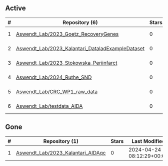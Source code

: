 ## Active
| # | Repository (6) | Stars | Last Modified |
| --- | --- | --- | --- |
| 1 | [Aswendt_Lab/2023_Goetz_RecoveryGenes](https://gin.g-node.org/Aswendt_Lab/2023_Goetz_RecoveryGenes) | 0 | 2023-04-12 12:40:11+00:00 |
| 2 | [Aswendt_Lab/2023_Kalantari_DataladExampleDataset](https://gin.g-node.org/Aswendt_Lab/2023_Kalantari_DataladExampleDataset) | 0 | 2023-09-27 11:17:27+00:00 |
| 3 | [Aswendt_Lab/2023_Stokowska_Periinfarct](https://gin.g-node.org/Aswendt_Lab/2023_Stokowska_Periinfarct) | 0 | 2023-12-11 14:17:40+00:00 |
| 4 | [Aswendt_Lab/2024_Ruthe_SND](https://gin.g-node.org/Aswendt_Lab/2024_Ruthe_SND) | 0 | 2024-05-09 10:45:02+00:00 |
| 5 | [Aswendt_Lab/CRC_WP1_raw_data](https://gin.g-node.org/Aswendt_Lab/CRC_WP1_raw_data) | 0 | 2024-01-15 21:40:43+00:00 |
| 6 | [Aswendt_Lab/testdata_AIDA](https://gin.g-node.org/Aswendt_Lab/testdata_AIDA) | 0 | 2024-02-27 18:31:10+00:00 |

## Gone
| # | Repository (1) | Stars | Last Modified |
| --- | --- | --- | --- |
| 1 | [Aswendt_Lab/2023_Kalantari_AIDAqc](https://gin.g-node.org/Aswendt_Lab/2023_Kalantari_AIDAqc) | 0 | 2024-04-24 08:12:29+00:00 |
